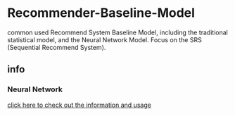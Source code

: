 # Recommender-Baseline-Model
common used Recommend System Baseline Model, including the traditional statistical model, and the Neural Network Model. Focus on the SRS (Sequential Recommend System).

## info

### Neural Network
[click here to check out the information and usage](NerualNetwork/README.md)
